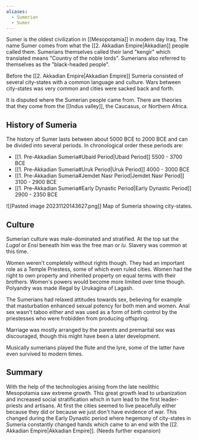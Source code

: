 ```yaml
---
aliases:
  - Sumerian
  - Sumer
---
```

Sumer is the oldest civilization in [[Mesopotamia]] in modern day Iraq. The name Sumer comes from what the [[2. Akkadian Empire|Akkadian]] people called them. Sumerians themselves called their land "kengir" which translated means "Country of the noble lords". Sumerians also referred to themselves as the "black-headed people". 

Before the [[2. Akkadian Empire|Akkadian Empire]] Sumeria consisted of several city-states with a common language and culture. Wars between city-states was very common and cities were sacked back and forth.

It is disputed where the Sumerian people came from. There are theories that they come from the [[Indus valley]], the Caucasus, or Northern Africa.



## History of Sumeria

The history of Sumer lasts between about 5000 BCE to 2000 BCE and can be divided into several periods. In chronological order these periods are:

- [[1. Pre-Akkadian Sumeria#Ubaid Period|Ubaid Period]]  5500 - 3700 BCE
- [[1. Pre-Akkadian Sumeria#Uruk Period|Uruk Period]] 4000 - 3000 BCE
- [[1. Pre-Akkadian Sumeria#Jemdet Nasr Period|Jemdet Nasr Period]] 3100 - 2900 BCE
- [[1. Pre-Akkadian Sumeria#Early Dynastic Period|Early Dynastic Period]] 2900 - 2350 BCE

![[Pasted image 20231120143627.png]] Map of Sumeria showing city-states.

## Culture
Sumerian culture was male-dominated and stratified. At the top sat the *Lugal* or *Ensi* beneath him was the free man or *lu*. Slavery was common at this time. 

Women weren't completely without rights though. They had an important role as a Temple Priestess, some of which even ruled cities. Women had the right to own property and inherited property on equal terms with their brothers. Women's powers would become more limited over time though. Polyandry was made illegal by Urukagina of Lagash.

The Sumerians had relaxed attitudes towards sex, believing for example that masturbation enhanced sexual potency for both men and women. Anal sex wasn't taboo either and was used as a form of birth control by the priestesses who were frobidden from producing offspring.

Marriage was mostly arranged by the parents and premarital sex was discouraged, though this might have been a later development.

Musically sumerians played the flute and the lyre, some of the latter have even survived to modern times.


## Summary
With the help of the technologies arising from the late neolithic Mesopotamia saw extreme growth. This great growth lead to urbanization and increased social stratification which in turn lead to the first leader-priests and artisans. At first the cities seemed to live peacefully either because they did or because we just don't have evidence of war. This changed during the Early Dynastic period where hegemony of city-states in Sumeria constantly changed hands which came to an end with the [[2. Akkadian Empire|Akkadian Empire]]. (Needs further expansion)
